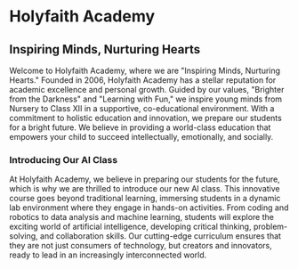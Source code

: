 # Holyfaith Academy

## Inspiring Minds, Nurturing Hearts

Welcome to Holyfaith Academy, where we are "Inspiring Minds, Nurturing Hearts." Founded in 2006, Holyfaith Academy has a stellar reputation for academic excellence and personal growth. Guided by our values, "Brighter from the Darkness" and "Learning with Fun," we inspire young minds from Nursery to Class XII in a supportive, co-educational environment. With a commitment to holistic education and innovation, we prepare our students for a bright future. We believe in providing a world-class education that empowers your child to succeed intellectually, emotionally, and socially.

### Introducing Our AI Class

At Holyfaith Academy, we believe in preparing our students for the future, which is why we are thrilled to introduce our new AI class. This innovative course goes beyond traditional learning, immersing students in a dynamic lab environment where they engage in hands-on activities. From coding and robotics to data analysis and machine learning, students will explore the exciting world of artificial intelligence, developing critical thinking, problem-solving, and collaboration skills. Our cutting-edge curriculum ensures that they are not just consumers of technology, but creators and innovators, ready to lead in an increasingly interconnected world.
